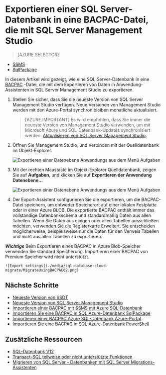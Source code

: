 
<properties
   pageTitle="Exportieren eine SQL Server-Datenbank in eine BACPAC-Datei, die mit SQL Server Management Studio | Microsoft Azure"
   description="Microsoft Azure SQL-Datenbank Datenbankmigration Datenbank exportieren, exportieren BACPAC Datei Exportieren von Daten in Anwendung-Assistenten"
   services="sql-database"
   documentationCenter=""
   authors="CarlRabeler"
   manager="jhubbard"
   editor=""/>

<tags
   ms.service="sql-database"
   ms.devlang="NA"
   ms.topic="article"
   ms.tgt_pltfrm="NA"
   ms.workload="data-management"
   ms.date="08/16/2016"
   ms.author="carlrab"/>

# <a name="export-a-sql-server-database-to-a-bacpac-file-using-sql-server-management-studio"></a>Exportieren einer SQL Server-Datenbank in eine BACPAC-Datei, die mit SQL Server Management Studio

> [AZURE.SELECTOR]
- [SSMS](sql-database-cloud-migrate-compatible-export-bacpac-ssms.md)
- [SqlPackage](sql-database-cloud-migrate-compatible-export-bacpac-sqlpackage.md)

 
In diesem Artikel wird gezeigt, wie eine SQL Server-Datenbank in eine [BACPAC](https://msdn.microsoft.com/library/ee210546.aspx#Anchor_4) -Datei, die mit dem Exportieren von Daten in Anwendung-Assistenten in SQL Server Management Studio zu exportieren. 

1. Stellen Sie sicher, dass Sie die neueste Version von SQL Server Management Studio verfügen. Neue Versionen von Management Studio werden mit den Azure-Portal synchron bleiben monatliche aktualisiert.

     > [AZURE.IMPORTANT] Es wird empfohlen, dass Sie immer die neueste Version von Management Studio verwenden, um mit Microsoft Azure und SQL-Datenbank-Updates synchronisiert werden. [Aktualisieren von SQL Server Management Studio](https://msdn.microsoft.com/library/mt238290.aspx).

2. Öffnen Sie Management Studio, und Verbinden mit der Quelldatenbank im Objekt-Explorer.

    ![Exportieren einer Datenebene Anwendungs aus dem Menü Aufgaben](./media/sql-database-cloud-migrate/MigrateUsingBACPAC01.png)

3. Mit der rechten Maustaste im Objekt-Explorer Quelldatenbank, zeigen Sie auf **Aufgaben**, und klicken Sie auf **Exportieren der Anwendung Datenebene...**

    ![Exportieren einer Datenebene Anwendungs aus dem Menü Aufgaben](./media/sql-database-cloud-migrate/TestForCompatibilityUsingSSMS01.png)

4. Der Export-Assistent konfigurieren Sie die exportieren, um die BACPAC-Datei speichern, um entweder Speicherort auf einer lokalen Festplatte oder in einer Azure BLOB. Die exportierte BACPAC enthält immer das vollständige Datenbankschema und standardmäßig Daten aus allen Tabellen. Wenn Sie Daten aus einigen oder allen Tabellen ausschließen möchten, verwenden Sie die Registerkarte Erweitert. Sie entscheiden möglicherweise, beispielsweise nur die Daten für den Verweis Tabellen und nicht aus allen Tabellen zu exportieren.

***Wichtige*** Beim Exportieren eines BACPAC in Azure Blob-Speicher verwenden Sie standard Speicherung. Importieren einer BACPAC von Premium Speicher wird nicht unterstützt.

    ![Export settings](./media/sql-database-cloud-migrate/MigrateUsingBACPAC02.png)


## <a name="next-steps"></a>Nächste Schritte

- [Neueste Version von SSDT](https://msdn.microsoft.com/library/mt204009.aspx)
- [Neueste Version von SQL Server Management Studio](https://msdn.microsoft.com/library/mt238290.aspx)
- [Importieren einer BACPAC mit SSMS mit Azure SQL-Datenbank](sql-database-cloud-migrate-compatible-import-bacpac-ssms.md)
- [Importieren Sie eine BACPAC in SQL Azure-Datenbank SqlPackage](sql-database-cloud-migrate-compatible-import-bacpac-sqlpackage.md)
- [Importieren einer BACPAC Azure SQL-Datenbank Azure-Portal](sql-database-import.md)
- [Importieren Sie eine BACPAC in SQL Azure-Datenbank PowerShell](sql-database-import-powershell.md)

## <a name="additional-resources"></a>Zusätzliche Ressourcen

- [SQL-Datenbank V12](sql-database-v12-whats-new.md)
- [Transact-SQL teilweise oder nicht unterstützte Funktionen](sql-database-transact-sql-information.md)
- [Migrieren von SQL Server - Datenbanken mit SQL Server Migrations-Assistenten](http://blogs.msdn.com/b/ssma/)
